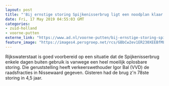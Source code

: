 ```yaml
---
layout: post
title: "'Bij ernstige storing Spijkenisserbrug ligt een noodplan klaar'"
date: Fri, 17 May 2019 04:55:03 GMT
categories: 
- zuid-holland 
- voorne-putten 
externe_link: "https://www.ad.nl/voorne-putten/bij-ernstige-storing-spijkenisserbrug-ligt-een-noodplan-klaar~ae50e06b/"
feature_image: "https://images4.persgroep.net/rcs/GBbCw2ev1ER230XEEBfMLyVmqwE/diocontent/104398735/_fitwidth/400/?appId=21791a8992982cd8da851550a453bd7f&quality=0.7"
---
```


Rijkswaterstaat is goed voorbereid op een situatie dat de Spijkenisserbrug enkele dagen buiten gebruik is vanwege een heel moeilijk oplosbare storing. Die geruststelling heeft verkeerswethouder Igor Bal (VVD) de raadsfracties in Nissewaard gegeven. Gisteren had de brug z'n 78ste storing in 4,5 jaar.
